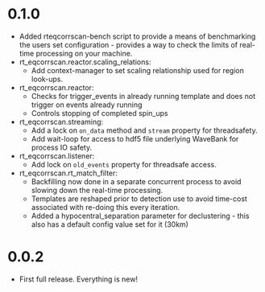 # 0.1.0
- Added rteqcorrscan-bench script to provide a means of benchmarking the users
  set configuration - provides a way to check the limits of real-time processing
  on your machine.
- rt_eqcorrscan.reactor.scaling_relations:
  - Add context-manager to set scaling relationship used
    for region look-ups.
- rt_eqcorrscan.reactor:
  - Checks for trigger_events in already running template
    and does not trigger on events already running
  - Controls stopping of completed spin_ups
- rt_eqcorrscan.streaming:
  - Add a lock on `on_data` method and `stream` property for threadsafety.
  - Add wait-loop for access to hdf5 file underlying WaveBank for process IO
    safety.
- rt_eqcorrscan.listener:
  - Add lock on `old_events` property for threadsafe access.
- rt_eqcorrscan.rt_match_filter:
  - Backfilling now done in a separate concurrent process to avoid slowing
    down the real-time processing.
  - Templates are reshaped prior to detection use to avoid time-cost associated
    with re-doing this every iteration.
  - Added a hypocentral_separation parameter for declustering - this also has
    a default config value set for it (30km)

# 0.0.2
- First full release. Everything is new!
